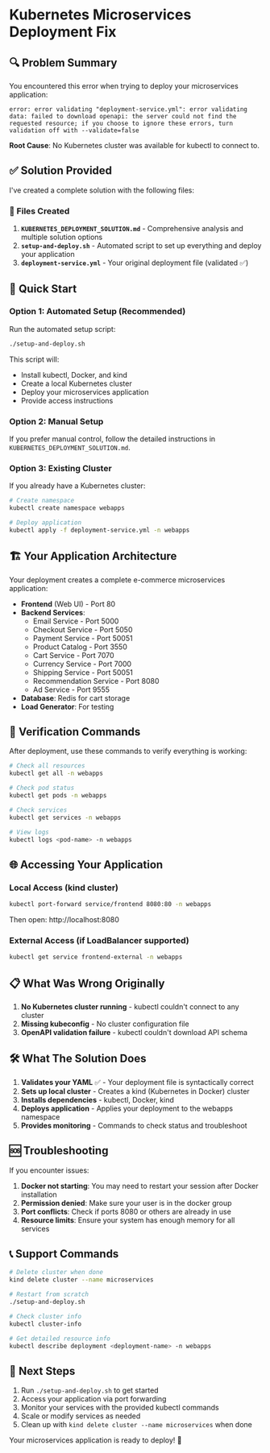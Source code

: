 # Kubernetes Microservices Deployment Fix

## 🔍 Problem Summary

You encountered this error when trying to deploy your microservices application:

```
error: error validating "deployment-service.yml": error validating data: failed to download openapi: the server could not find the requested resource; if you choose to ignore these errors, turn validation off with --validate=false
```

**Root Cause**: No Kubernetes cluster was available for kubectl to connect to.

## ✅ Solution Provided

I've created a complete solution with the following files:

### 📁 Files Created

1. **`KUBERNETES_DEPLOYMENT_SOLUTION.md`** - Comprehensive analysis and multiple solution options
2. **`setup-and-deploy.sh`** - Automated script to set up everything and deploy your application
3. **`deployment-service.yml`** - Your original deployment file (validated ✅)

## 🚀 Quick Start

### Option 1: Automated Setup (Recommended)

Run the automated setup script:

```bash
./setup-and-deploy.sh
```

This script will:
- Install kubectl, Docker, and kind
- Create a local Kubernetes cluster
- Deploy your microservices application
- Provide access instructions

### Option 2: Manual Setup

If you prefer manual control, follow the detailed instructions in `KUBERNETES_DEPLOYMENT_SOLUTION.md`.

### Option 3: Existing Cluster

If you already have a Kubernetes cluster:

```bash
# Create namespace
kubectl create namespace webapps

# Deploy application
kubectl apply -f deployment-service.yml -n webapps
```

## 🏗️ Your Application Architecture

Your deployment creates a complete e-commerce microservices application:

- **Frontend** (Web UI) - Port 80
- **Backend Services**:
  - Email Service - Port 5000
  - Checkout Service - Port 5050  
  - Payment Service - Port 50051
  - Product Catalog - Port 3550
  - Cart Service - Port 7070
  - Currency Service - Port 7000
  - Shipping Service - Port 50051
  - Recommendation Service - Port 8080
  - Ad Service - Port 9555
- **Database**: Redis for cart storage
- **Load Generator**: For testing

## 🔧 Verification Commands

After deployment, use these commands to verify everything is working:

```bash
# Check all resources
kubectl get all -n webapps

# Check pod status
kubectl get pods -n webapps

# Check services
kubectl get services -n webapps

# View logs
kubectl logs <pod-name> -n webapps
```

## 🌐 Accessing Your Application

### Local Access (kind cluster)
```bash
kubectl port-forward service/frontend 8080:80 -n webapps
```
Then open: http://localhost:8080

### External Access (if LoadBalancer supported)
```bash
kubectl get service frontend-external -n webapps
```

## 📋 What Was Wrong Originally

1. **No Kubernetes cluster running** - kubectl couldn't connect to any cluster
2. **Missing kubeconfig** - No cluster configuration file
3. **OpenAPI validation failure** - kubectl couldn't download API schema

## 🛠️ What The Solution Does

1. **Validates your YAML** ✅ - Your deployment file is syntactically correct
2. **Sets up local cluster** - Creates a kind (Kubernetes in Docker) cluster
3. **Installs dependencies** - kubectl, Docker, kind
4. **Deploys application** - Applies your deployment to the webapps namespace
5. **Provides monitoring** - Commands to check status and troubleshoot

## 🆘 Troubleshooting

If you encounter issues:

1. **Docker not starting**: You may need to restart your session after Docker installation
2. **Permission denied**: Make sure your user is in the docker group
3. **Port conflicts**: Check if ports 8080 or others are already in use
4. **Resource limits**: Ensure your system has enough memory for all services

## 📞 Support Commands

```bash
# Delete cluster when done
kind delete cluster --name microservices

# Restart from scratch
./setup-and-deploy.sh

# Check cluster info
kubectl cluster-info

# Get detailed resource info
kubectl describe deployment <deployment-name> -n webapps
```

## 🎯 Next Steps

1. Run `./setup-and-deploy.sh` to get started
2. Access your application via port forwarding
3. Monitor your services with the provided kubectl commands
4. Scale or modify services as needed
5. Clean up with `kind delete cluster --name microservices` when done

Your microservices application is ready to deploy! 🚀